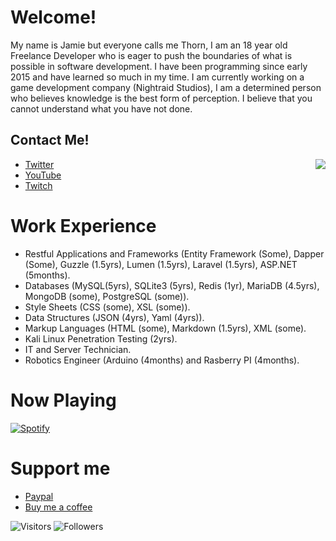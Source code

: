 # Welcome!
My name is Jamie but everyone calls me Thorn, I am an 18 year old Freelance Developer who is eager to push the boundaries of what is possible in software development. I have been programming since early 2015 and have learned so much in my time. I am currently working on a game development company (Nightraid Studios), I am a determined person who believes knowledge is the best form of perception. I believe that you cannot understand what you have not done.

## Contact Me!


<img align="right" src="https://lanyard.cnrad.dev/api/654849939175768074?hideTimestamp=true">

- [Twitter](https://twitter.com/GuildedThorn)
- [YouTube](https://www.youtube.com/channel/UCH4Tj7S26r43FotOCY-L3fA)  
- [Twitch](https://www.twitch.tv/xguildedthorn)


# Work Experience
- Restful Applications and Frameworks (Entity Framework (Some), Dapper (Some), Guzzle (1.5yrs), Lumen (1.5yrs), Laravel (1.5yrs), ASP.NET (5months).
- Databases (MySQL(5yrs), SQLite3 (5yrs), Redis (1yr), MariaDB (4.5yrs), MongoDB (some), PostgreSQL (some)).
- Style Sheets (CSS (some), XSL (some)).
- Data Structures (JSON (4yrs), Yaml (4yrs)).
- Markup Languages (HTML (some), Markdown (1.5yrs), XML (some).
- Kali Linux Penetration Testing (2yrs).
- IT and Server Technician.
- Robotics Engineer (Arduino (4months) and Rasberry PI (4months).

# Now Playing

[![Spotify](https://spotify-drmg65jrz.vercel.app/api/spotify)](https://open.spotify.com/user/lint74q8j4m2mq36z3wyt2obt)



# Support me
  
  - [Paypal](https://www.paypal.com/paypalme/GuildedThorn)
  - [Buy me a coffee](https://www.buymeacoffee.com/GuildedThorn)


![Visitors](https://visitor-badge.laobi.icu/badge?page_id=GuildedThorn.GuildedThorn)
![Followers](https://img.shields.io/github/followers/GuildedThorn?label=Followers&style=social)
